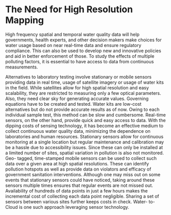 # The Need for High Resolution Mapping

High frequency spatial and temporal water quality data will help governments, health experts, and other decision makers make choices for water usage based on near real-time data and ensure regulatory compliance. This can also be used to develop new and innovative policies and aid in better enforcement of those. To study the effects of multiple polluting factors, it is essential to have access to data from continuous measurements.

Alternatives to laboratory testing involve stationary or mobile sensors providing data in real time, usage of satellite imagery or usage of water kits in the field. While satellites allow for high spatial resolution and easy scalability, they are restricted to measuring only a few optical parameters. Also, they need clear sky for generating accurate values. Governing equations have to be created and tested. Water kits are low-cost alternatives but do not provide accurate results as of now. Owing to each individual sample test, this method can be slow and cumbersome. Real-time sensors, on the other hand, provide quick and easy access to data. With the dipping costs of sensing technology, it has become an effective medium to collect continuous water quality data, minimizing the dependence on laboratories and human resources. Stationary sensors allow for continuous monitoring at a single location but regular maintenance and calibration may be a hassle due to accessibility issues. Since these can only be installed at a limited number of sites, spatial variation in pollution is also not monitored. Geo- tagged, time-stamped mobile sensors can be used to collect such data over a given area at high spatial resolutions. These can identify pollution hotspots as well as provide data on violators and efficacy of government sanitation interventions. Although one may miss out on some events that stationary sensors could have noticed, taking around these sensors multiple times ensures that regular events are not missed out. Availability of hundreds of data points in just a few hours makes the incremental cost of collecting each data point negligible. Sharing a set of sensors between various sites further keeps costs in check. Water- to-Cloud is one such approach leveraging sensor technology.


